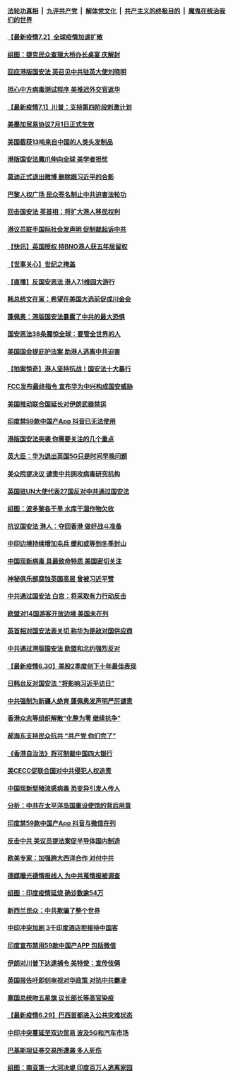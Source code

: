 

####  [法轮功真相](../../../../basic/blob/master/README.md?t=07021302) &nbsp;|&nbsp; [九评共产党](../../../../9ping.md/blob/master/README.md?t=07021302) &nbsp;|&nbsp; [解体党文化](../../../../jtdwh.md/blob/master/README.md?t=07021302)  &nbsp;|&nbsp; [共产主义的终极目的](../../../../gczydzjmd.md/blob/master/README.md?t=07021302) &nbsp;|&nbsp; [魔鬼在统治我们的世界](../../../../mgztzwmdsj.md/blob/master/README.md?t=07021302) 

#### [【最新疫情7.2】全球疫情加速扩散](../pages/nsc418/n12225896.md?t=07021302) 

#### [组图：捷克民众查理大桥办长桌宴 庆解封](../pages/nsc418/n12223990.md?t=07021302) 

#### [回应港版国安法 英召见中共驻英大使刘晓明](../pages/nsc418/n12225641.md?t=07021302) 

#### [担心中方病毒测试程序 美推迟外交官返华](../pages/nsc418/n12225504.md?t=07021302) 

#### [【最新疫情7.1】川普：支持第四阶段刺激计划](../pages/nsc418/n12223137.md?t=07021302) 

#### [美墨加贸易协议7月1日正式生效](../pages/nsc418/n12225352.md?t=07021302) 

#### [美国截获13吨来自中国的人类头发制品](../pages/nsc418/n12225251.md?t=07021302) 

#### [港版国安法魔爪伸向全球 美学者担忧](../pages/nsc418/n12225012.md?t=07021302) 

#### [莫迪正式退出微博 删除跟习近平的合影](../pages/nsc418/n12225068.md?t=07021302) 

#### [巴黎人权广场 民众签名制止中共迫害法轮功](../pages/nsc418/n12221674.md?t=07021302) 

#### [回击国安法 英首相：将扩大港人移民权利](../pages/nsc418/n12224764.md?t=07021302) 

#### [港议员联手国际社会发声明 促制裁起诉中共](../pages/nsc418/n12224652.md?t=07021302) 

#### [【快讯】英国授权 持BNO港人获五年居留权](../pages/nsc418/n12224889.md?t=07021302) 

#### [【世事关心】世纪之掩盖](../pages/nsc418/n12223498.md?t=07021302) 

#### [【直播】反国安恶法 港人7.1维园大游行](../pages/nsc418/n12219819.md?t=07021302) 

#### [韩总统文在寅：希望在美国大选前促成川金会](../pages/nsc418/n12224373.md?t=07021302) 

#### [蓬佩奥：港版国安法暴露了中共的最大恐惧](../pages/nsc418/n12224268.md?t=07021302) 

#### [国安恶法38条震惊全球：要管全世界的人](../pages/nsc418/n12224164.md?t=07021302) 

#### [美国国会提庇护法案 助港人逃离中共迫害](../pages/nsc418/n12223603.md?t=07021302) 

#### [【拍案惊奇】港人坚持抗战！国安法十大暴行](../pages/nsc418/n12223602.md?t=07021302) 

#### [FCC发布最终指令 宣布华为中兴构成国安威胁](../pages/nsc418/n12222824.md?t=07021302) 

#### [美国推动联合国延长对伊朗武器禁运](../pages/nsc418/n12223133.md?t=07021302) 

#### [印度禁59款中国产App 抖音已无法使用](../pages/nsc418/n12223148.md?t=07021302) 

#### [港版国安法突袭 你需要关注的几个重点](../pages/nsc418/n12222881.md?t=07021302) 

#### [英大臣：华为退出英国5G只是时间早晚问题](../pages/nsc418/n12223030.md?t=07021302) 

#### [美众院提决议 谴责中共网攻病毒研究机构](../pages/nsc418/n12223006.md?t=07021302) 

#### [英国驻UN大使代表27国反对中共通过国安法](../pages/nsc418/n12222760.md?t=07021302) 

#### [组图：波多黎各干旱 水库干涸作物欠收](../pages/nsc418/n12221649.md?t=07021302) 

#### [抗议国安法 港人：夺回香港 做好战斗准备](../pages/nsc418/n12222716.md?t=07021302) 

#### [中印边境持续增加屯兵 缓和或等到冬季封山](../pages/nsc418/n12222557.md?t=07021302) 

#### [中国现新病毒 具最致命特质 美国密切关注](../pages/nsc418/n12222596.md?t=07021302) 

#### [神秘俱乐部腐蚀英国高层 曾被习近平赞](../pages/nsc418/n12222573.md?t=07021302) 

#### [中共通过国安法 白宫：将采取有力行动反击](../pages/nsc418/n12222567.md?t=07021302) 

#### [欧盟对14国游客开放边境 美国未在列](../pages/nsc418/n12222348.md?t=07021302) 

#### [英首相对国安法表关切 称华为是敌对国供应商](../pages/nsc418/n12222449.md?t=07021302) 

#### [中共通过港版国安法 欧盟和北约强烈反对](../pages/nsc418/n12222076.md?t=07021302) 

#### [【最新疫情6.30】美股2季度创下十年最佳表现](../pages/nsc418/n12220711.md?t=07021302) 

#### [日韩台反对国安法 “将影响习近平访日”](../pages/nsc418/n12221801.md?t=07021302) 

#### [中共强制为新疆人绝育 蓬佩奥发声明严厉谴责](../pages/nsc418/n12221779.md?t=07021302) 

#### [香港众志等组织解散“化整为零 继续抗争”](../pages/nsc418/n12221597.md?t=07021302) 

#### [郝海东支持民众抗共 “共产党 你们完了”](../pages/nsc418/n12221534.md?t=07021302) 

#### [《香港自治法》将可制裁中国四大银行](../pages/nsc418/n12221322.md?t=07021302) 

#### [美CECC促联合国对中共侵犯人权追责](../pages/nsc418/n12221191.md?t=07021302) 

#### [中国现新型猪流感病毒 恐变异引发人传人](../pages/nsc418/n12220958.md?t=07021302) 

#### [分析：中共在太平洋岛国重设使馆的背后用意](../pages/nsc418/n12220282.md?t=07021302) 

#### [印度禁59款中国产App 抖音与微信在列](../pages/nsc418/n12220539.md?t=07021302) 

#### [反击中共  美议员提法案促半导体国内制造](../pages/nsc418/n12220479.md?t=07021302) 

#### [欧美专家：加强跨大西洋合作 对付中共](../pages/nsc418/n12220420.md?t=07021302) 

#### [德媒曝光德情报线人 为中共蒐情报被调查](../pages/nsc418/n12219959.md?t=07021302) 

#### [组图：印度疫情延烧 确诊数逾54万](../pages/nsc418/n12219019.md?t=07021302) 

#### [新西兰民众：中共欺骗了整个世界](../pages/nsc418/n12219388.md?t=07021302) 

#### [中印冲突加剧 3千印度酒店拒接待中国客](../pages/nsc418/n12220108.md?t=07021302) 

#### [印度宣布禁用59款中国产APP 包括微信](../pages/nsc418/n12220183.md?t=07021302) 

#### [伊朗对川普下达逮捕令 美特使：宣传伎俩](../pages/nsc418/n12220063.md?t=07021302) 

#### [英国报告吁即刻审视对华政策 对抗中共霸凌](../pages/nsc418/n12220075.md?t=07021302) 

#### [塞国总统吻五星旗 议长部长等高官染疫](../pages/nsc418/n12219918.md?t=07021302) 

#### [【最新疫情6.29】巴西首都进入公共灾难状态](../pages/nsc418/n12215001.md?t=07021302) 

#### [中印冲突蔓延至双边贸易 波及5G和汽车市场](../pages/nsc418/n12219705.md?t=07021302) 

#### [巴基斯坦证券交易所遭袭 多人死伤](../pages/nsc418/n12219225.md?t=07021302) 

#### [组图：南亚第一大河决堤 印度百万人逃离家园](../pages/nsc418/n12219391.md?t=07021302) 

